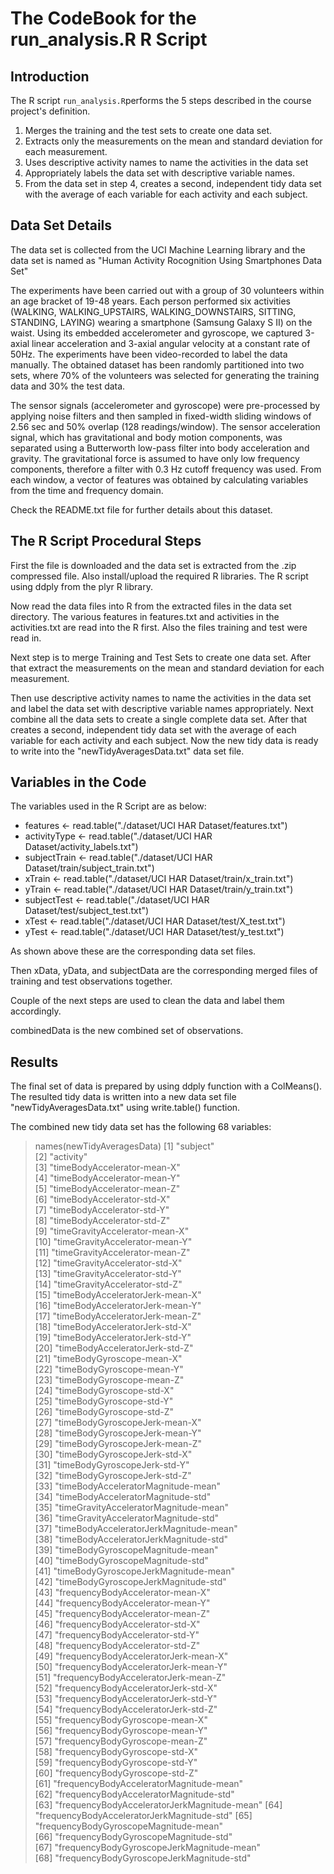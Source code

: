 
# The CodeBook for the run_analysis.R R Script
## Introduction

The R script `run_analysis.R`performs the 5 steps described in the course project's definition.

1. Merges the training and the test sets to create one data set.
2. Extracts only the measurements on the mean and standard deviation for each measurement. 
3. Uses descriptive activity names to name the activities in the data set
4. Appropriately labels the data set with descriptive variable names. 
5. From the data set in step 4, creates a second, independent tidy data set with the average of each variable for each activity and each subject.

## Data Set Details

The data set is collected from the UCI Machine Learning library and the data set is named as "Human Activity Rocognition Using Smartphones Data Set"

The experiments have been carried out with a group of 30 volunteers within an age bracket of 19-48 years. Each person performed six activities (WALKING, WALKING_UPSTAIRS, WALKING_DOWNSTAIRS, SITTING, STANDING, LAYING) wearing a smartphone (Samsung Galaxy S II) on the waist. Using its embedded accelerometer and gyroscope, we captured 3-axial linear acceleration and 3-axial angular velocity at a constant rate of 50Hz. The experiments have been video-recorded to label the data manually. The obtained dataset has been randomly partitioned into two sets, where 70% of the volunteers was selected for generating the training data and 30% the test data. 

The sensor signals (accelerometer and gyroscope) were pre-processed by applying noise filters and then sampled in fixed-width sliding windows of 2.56 sec and 50% overlap (128 readings/window). The sensor acceleration signal, which has gravitational and body motion components, was separated using a Butterworth low-pass filter into body acceleration and gravity. The gravitational force is assumed to have only low frequency components, therefore a filter with 0.3 Hz cutoff frequency was used. From each window, a vector of features was obtained by calculating variables from the time and frequency domain.

Check the README.txt file for further details about this dataset. 

## The R Script Procedural Steps

First the file is downloaded and the data set is extracted from the .zip compressed file.
Also install/upload the required R libraries.  The R script using ddply from the plyr R library.

Now read the data files into R from the extracted files in the data set directory.
The various features in features.txt and activities in the activities.txt are read into the R first.
Also the files training and test were read in.


Next step is to merge Training and Test Sets to create one data set.
After that extract the measurements on the mean and standard deviation for each measurement.


Then use descriptive activity names to name the activities in the data set and label the data set with 
descriptive variable names appropriately.  Next combine all the data sets to create a single complete data set.
After that creates a second, independent tidy data set with the average of each variable for each activity 
and each subject.  Now the new tidy data is ready to write into the "newTidyAveragesData.txt" data set file.

## Variables in the Code

The variables used in the R Script are as below:

* features <- read.table("./dataset/UCI HAR Dataset/features.txt") 
* activityType <- read.table("./dataset/UCI HAR Dataset/activity_labels.txt") 
* subjectTrain <- read.table("./dataset/UCI HAR Dataset/train/subject_train.txt")
* xTrain <- read.table("./dataset/UCI HAR Dataset/train/x_train.txt")
* yTrain <- read.table("./dataset/UCI HAR Dataset/train/y_train.txt")
* subjectTest <-  read.table("./dataset/UCI HAR Dataset/test/subject_test.txt")
* xTest <- read.table("./dataset/UCI HAR Dataset/test/X_test.txt")
* yTest <- read.table("./dataset/UCI HAR Dataset/test/y_test.txt")

As shown above these are the corresponding data set files.

Then xData, yData, and subjectData are the corresponding merged files of training and test observations together.

Couple of the next steps are used to clean the data and label them accordingly.

combinedData is the new combined set of observations.

## Results

The final set of data is prepared by using ddply function with a ColMeans().  The resulted tidy data is written into a new data set file "newTidyAveragesData.txt" using write.table() function.

The combined new tidy data set has the following 68 variables:

> names(newTidyAveragesData)
 [1] "subject"                                   
 [2] "activity"                                  
 [3] "timeBodyAccelerator-mean-X"                
 [4] "timeBodyAccelerator-mean-Y"                
 [5] "timeBodyAccelerator-mean-Z"                
 [6] "timeBodyAccelerator-std-X"                 
 [7] "timeBodyAccelerator-std-Y"                 
 [8] "timeBodyAccelerator-std-Z"                 
 [9] "timeGravityAccelerator-mean-X"             
[10] "timeGravityAccelerator-mean-Y"             
[11] "timeGravityAccelerator-mean-Z"             
[12] "timeGravityAccelerator-std-X"              
[13] "timeGravityAccelerator-std-Y"              
[14] "timeGravityAccelerator-std-Z"              
[15] "timeBodyAcceleratorJerk-mean-X"            
[16] "timeBodyAcceleratorJerk-mean-Y"            
[17] "timeBodyAcceleratorJerk-mean-Z"            
[18] "timeBodyAcceleratorJerk-std-X"             
[19] "timeBodyAcceleratorJerk-std-Y"             
[20] "timeBodyAcceleratorJerk-std-Z"             
[21] "timeBodyGyroscope-mean-X"                  
[22] "timeBodyGyroscope-mean-Y"                  
[23] "timeBodyGyroscope-mean-Z"                  
[24] "timeBodyGyroscope-std-X"                   
[25] "timeBodyGyroscope-std-Y"                   
[26] "timeBodyGyroscope-std-Z"                   
[27] "timeBodyGyroscopeJerk-mean-X"              
[28] "timeBodyGyroscopeJerk-mean-Y"              
[29] "timeBodyGyroscopeJerk-mean-Z"              
[30] "timeBodyGyroscopeJerk-std-X"               
[31] "timeBodyGyroscopeJerk-std-Y"               
[32] "timeBodyGyroscopeJerk-std-Z"               
[33] "timeBodyAcceleratorMagnitude-mean"         
[34] "timeBodyAcceleratorMagnitude-std"          
[35] "timeGravityAcceleratorMagnitude-mean"      
[36] "timeGravityAcceleratorMagnitude-std"       
[37] "timeBodyAcceleratorJerkMagnitude-mean"     
[38] "timeBodyAcceleratorJerkMagnitude-std"      
[39] "timeBodyGyroscopeMagnitude-mean"           
[40] "timeBodyGyroscopeMagnitude-std"            
[41] "timeBodyGyroscopeJerkMagnitude-mean"       
[42] "timeBodyGyroscopeJerkMagnitude-std"        
[43] "frequencyBodyAccelerator-mean-X"           
[44] "frequencyBodyAccelerator-mean-Y"           
[45] "frequencyBodyAccelerator-mean-Z"           
[46] "frequencyBodyAccelerator-std-X"            
[47] "frequencyBodyAccelerator-std-Y"            
[48] "frequencyBodyAccelerator-std-Z"            
[49] "frequencyBodyAcceleratorJerk-mean-X"       
[50] "frequencyBodyAcceleratorJerk-mean-Y"       
[51] "frequencyBodyAcceleratorJerk-mean-Z"       
[52] "frequencyBodyAcceleratorJerk-std-X"        
[53] "frequencyBodyAcceleratorJerk-std-Y"        
[54] "frequencyBodyAcceleratorJerk-std-Z"        
[55] "frequencyBodyGyroscope-mean-X"             
[56] "frequencyBodyGyroscope-mean-Y"             
[57] "frequencyBodyGyroscope-mean-Z"             
[58] "frequencyBodyGyroscope-std-X"              
[59] "frequencyBodyGyroscope-std-Y"              
[60] "frequencyBodyGyroscope-std-Z"              
[61] "frequencyBodyAcceleratorMagnitude-mean"    
[62] "frequencyBodyAcceleratorMagnitude-std"     
[63] "frequencyBodyAcceleratorJerkMagnitude-mean"
[64] "frequencyBodyAcceleratorJerkMagnitude-std" 
[65] "frequencyBodyGyroscopeMagnitude-mean"      
[66] "frequencyBodyGyroscopeMagnitude-std"       
[67] "frequencyBodyGyroscopeJerkMagnitude-mean"  
[68] "frequencyBodyGyroscopeJerkMagnitude-std"   
> 

